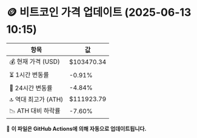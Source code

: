 # 🪙 비트코인 가격 업데이트 (2025-06-13 10:15)

| 항목                | 값 |
|--------------------|----------------|
| 💰 현재 가격 (USD) | $103470.34 |
| ⏳ 1시간 변동률    | -0.91% |
| 📆 24시간 변동률   | -4.84% |
| 🔝 역대 최고가 (ATH) | $111923.79 |
| 📉 ATH 대비 하락률 | -7.60% |

🔄 **이 파일은 GitHub Actions에 의해 자동으로 업데이트됩니다.**
